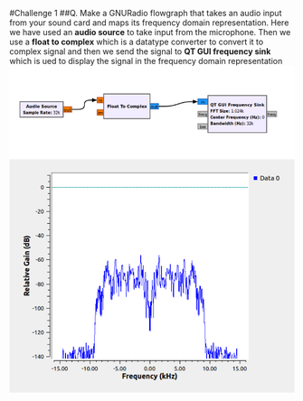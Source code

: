 #Challenge 1
##Q. Make a GNURadio flowgraph that takes an audio input from your sound card and maps its frequency domain representation.
Here we have used an **audio source** to take input from the microphone. Then we use a **float to complex** which is a datatype converter to convert it to complex signal and then we send the signal to **QT GUI frequency sink** which is ued to display the signal in the frequency domain representation
![alt text](1.png)
![alt text](2.png)

